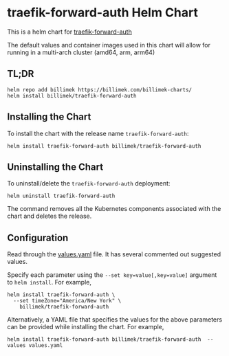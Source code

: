 # traefik-forward-auth Helm Chart

This is a helm chart for [traefik-forward-auth](https://github.com/thomseddon/traefik-forward-auth) 

The default values and container images used in this chart will allow for running in a multi-arch cluster (amd64, arm, arm64)

## TL;DR

```console
helm repo add billimek https://billimek.com/billimek-charts/
helm install billimek/traefik-forward-auth
```

## Installing the Chart

To install the chart with the release name `traefik-forward-auth`:

```console
helm install traefik-forward-auth billimek/traefik-forward-auth
```

## Uninstalling the Chart

To uninstall/delete the `traefik-forward-auth` deployment:

```console
helm uninstall traefik-forward-auth
```

The command removes all the Kubernetes components associated with the chart and deletes the release.

## Configuration

Read through the [values.yaml](https://github.com/billimek/billimek-charts/blob/master/charts/traefik-forward-auth/values.yaml) file. It has several commented out suggested values.

Specify each parameter using the `--set key=value[,key=value]` argument to `helm install`. For example,

```console
helm install traefik-forward-auth \
  --set timeZone="America/New York" \
    billimek/traefik-forward-auth
```

Alternatively, a YAML file that specifies the values for the above parameters can be provided while installing the chart. For example,

```console
helm install traefik-forward-auth billimek/traefik-forward-auth  --values values.yaml 
```